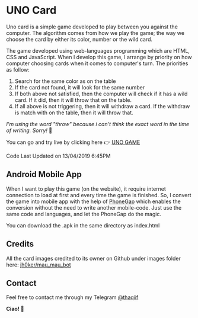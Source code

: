 # UNO Card

Uno card is a simple game developed to play between you against the computer. The algorithm comes from how we play the game; the way we choose the card by either its color, number or the wild card. 

The game developed using web-languages programming which are HTML, CSS and JavaScript. When I develop this game, I arrange by priority on how computer choosing cards when it comes to computer's turn. The priorities as follow:

1. Search for the same color as on the table
2. If the card not found, it will look for the same number
3. If both above not satisfied, then the computer will check if it has a wild card. If it did, then it will throw that on the table.
4. If all above is not triggering, then it will withdraw a card. If the withdraw is match with on the table, then it will throw that.

*I'm using the word "throw" because i can't think the exact word in the time of writing. Sorry!* 🤣

You can go and try live by clicking here 👉 [UNO GAME](https://strkp-uno.blogspot.com/)

Code Last Updated on 13/04/2019 6:45PM

## Android Mobile App
When I want to play this game (on the website), it require internet connection to load at first and every time the game is finished. So, I convert the game into mobile app with the help of [PhoneGap](https://phonegap.com) which enables the conversion without the need to write another mobile-code. Just use the same code and languages, and let the PhoneGap do the magic.

You can download the .apk in the same directory as index.html

## Credits
All the card images credited to its owner on Github under images folder here: [jh0ker/mau_mau_bot](https://github.com/jh0ker/mau_mau_bot)

## Contact
Feel free to contact me through my Telegram [@thaqiif](https://t.me/thaqiif)

**Ciao! 👋**


